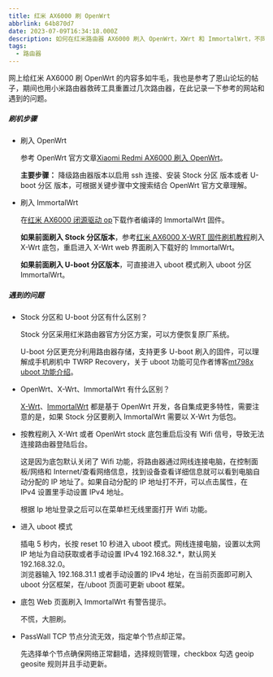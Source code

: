 ```yaml
---
title: 红米 AX6000 刷 OpenWrt
abbrlink: 64b870d7
date: 2023-07-09T16:34:18.000Z
description: 如何在红米路由器 AX6000 刷入 OpenWrt，XWrt 和 ImmortalWrt，不同的 Wrt 之间的差别在哪里，刷入期间遇到的各种问题。
tags:
  - 路由器
---
```


网上给红米 AX6000 刷 OpenWrt 的内容多如牛毛，我也是参考了恩山论坛的帖子，期间也用小米路由器救砖工具重置过几次路由器，在此记录一下参考的网站和遇到的问题。

##### 刷机步骤

- 刷入 OpenWrt

  参考 OpenWrt 官方文章[Xiaomi Redmi AX6000 刷入 OpenWrt](https://openwrt.org/toh/xiaomi/redmi_ax6000)。

  **主要步骤：** 降级路由器版本以启用 ssh 连接、安装 Stock 分区 版本或者 U-boot 分区 版本，可根据关键步骤中文搜索结合 OpenWrt 官方文章理解。

- 刷入 ImmortalWrt

  在[红米 AX6000 闭源驱动 op](https://www.right.com.cn/forum/forum.php?mod=viewthread&tid=8261104&page=1&authorid=364126)下载作者编译的 ImmortalWrt 固件。

  **如果前面刷入 Stock 分区版本**，参考[红米 AX6000 X-WRT 固件刷机教程](https://www.right.com.cn/forum/thread-8255378-1-1.html)刷入 X-Wrt 底包，重启进入 X-Wrt web 界面刷入下载好的 ImmortalWrt。

  **如果前面刷入 U-boot 分区版本**，可直接进入 uboot 模式刷入 uboot 分区 ImmortalWrt。

##### 遇到的问题

- Stock 分区和 U-boot 分区有什么区别？

  Stock 分区采用红米路由器官方分区方案，可以方便恢复原厂系统。

  U-boot 分区更充分利用路由器存储，支持更多 U-boot 刷入的固件，可以理解成手机刷机中 TWRP Recovery，关于 uboot 功能可见作者博客[mt798x uboot 功能介绍](https://cmi.hanwckf.top/p/mt798x-uboot-usage/)。

- OpenWrt、X-Wrt、ImmortalWrt 有什么区别？

  [X-Wrt](https://x-wrt.com/)、[ImmortalWrt](https://github.com/immortalwrt/immortalwrt) 都是基于 OpenWrt 开发，各自集成更多特性，需要注意的是，如果 Stock 分区要刷入 ImmortalWrt 需要以 X-Wrt 为低包。

- 按教程刷入 X-Wrt 或者 OpenWrt stock 底包重启后没有 Wifi 信号，导致无法连接路由器登陆后台。

  这是因为底包默认关闭了 Wifi 功能，将路由器通过网线连接电脑，在控制面板/网络和 Internet/查看网络信息，找到设备查看详细信息就可以看到电脑自动分配的 IP 地址了。如果自动分配的 IP 地址打不开，可以点击属性，在 IPv4 设置里手动设置 IPv4 地址。

  根据 Ip 地址登录之后可以在菜单栏无线里面打开 Wifi 功能。

- 进入 uboot 模式

  插电 5 秒内，长按 reset 10 秒进入 uboot 模式。网线连接电脑，设置以太网 IP 地址为自动获取或者手动设置 IPv4 192.168.32.\*，默认网关 192.168.32.0。  
  浏览器输入 192.168.31.1 或者手动设置的 IPv4 地址，在当前页面即可刷入 uboot 分区框架，在/uboot 页面可更新 uboot 框架。

- 底包 Web 页面刷入 ImmortalWrt 有警告提示。

  不慌，大胆刷。

- PassWall TCP 节点分流无效，指定单个节点却正常。

  先选择单个节点确保网络正常翻墙，选择规则管理，checkbox 勾选 geoip geosite 规则并且手动更新。
